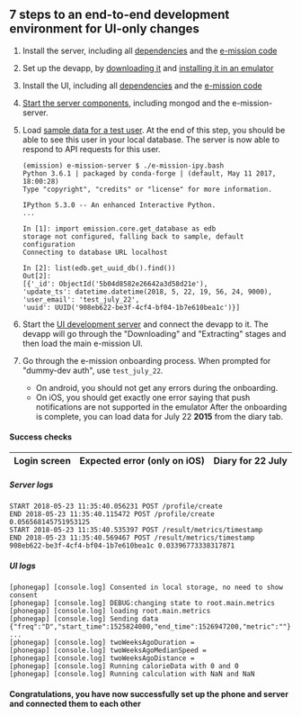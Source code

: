 7 steps to an end-to-end development environment for UI-only changes
---

1. Install the server, including all [dependencies](https://github.com/e-mission/e-mission-server#dependencies) and the [e-mission code](https://github.com/e-mission/e-mission-server#installupdate)
1. Set up the devapp, by [downloading it](https://github.com/e-mission/e-mission-devapp#download) and [installing it in an emulator](https://github.com/e-mission/e-mission-devapp#installing)
1. Install the UI, including all [dependencies](https://github.com/e-mission/e-mission-phone#dependencies) and the [e-mission code](https://github.com/e-mission/e-mission-phone#installation)
1. [Start the server components](https://github.com/e-mission/e-mission-server#development), including mongod and the e-mission-server.
1. Load [sample data for a test user](https://github.com/e-mission/e-mission-server#quick-start). At the end of this step, you should be able to see this user in your local database. The server is now able to respond to API requests for this user.

    ```
    (emission) e-mission-server $ ./e-mission-ipy.bash
    Python 3.6.1 | packaged by conda-forge | (default, May 11 2017, 18:00:28)
    Type "copyright", "credits" or "license" for more information.

    IPython 5.3.0 -- An enhanced Interactive Python.
    ...
    
    In [1]: import emission.core.get_database as edb
    storage not configured, falling back to sample, default configuration
    Connecting to database URL localhost

    In [2]: list(edb.get_uuid_db().find())
    Out[2]:
    [{'_id': ObjectId('5b04d8582e26642a3d58d21e'),
    'update_ts': datetime.datetime(2018, 5, 22, 19, 56, 24, 9000),
    'user_email': 'test_july_22',
    'uuid': UUID('908eb622-be3f-4cf4-bf04-1b7e610bea1c')}]
    ```
    
1. Start the [UI development server](https://github.com/e-mission/e-mission-phone#running) and connect the devapp to it. The devapp will go through the "Downloading" and "Extracting" stages and then load the main e-mission UI.
1. Go through the e-mission onboarding process. When prompted for "dummy-dev auth", use `test_july_22`.
    - On android, you should not get any errors during the onboarding.
    - On iOS, you should get exactly one error saying that push notifications are not supported in the emulator
After the onboarding is complete, you can load data for July 22 **2015** from the diary tab.

#### Success checks ####

| Login screen | Expected error (only on iOS) | Diary for 22 July |  
|--------------|-------------------------------------|-------------------|


##### Server logs #####

```
START 2018-05-23 11:35:40.056231 POST /profile/create
END 2018-05-23 11:35:40.115472 POST /profile/create  0.056568145751953125
START 2018-05-23 11:35:40.535397 POST /result/metrics/timestamp
END 2018-05-23 11:35:40.569467 POST /result/metrics/timestamp 908eb622-be3f-4cf4-bf04-1b7e610bea1c 0.03396773338317871
```

##### UI logs #####

```
[phonegap] [console.log] Consented in local storage, no need to show consent
[phonegap] [console.log] DEBUG:changing state to root.main.metrics
[phonegap] [console.log] loading root.main.metrics
[phonegap] [console.log] Sending data {"freq":"D","start_time":1525824000,"end_time":1526947200,"metric":""}
...
[phonegap] [console.log] twoWeeksAgoDuration =
[phonegap] [console.log] twoWeeksAgoMedianSpeed =
[phonegap] [console.log] twoWeeksAgoDistance =
[phonegap] [console.log] Running calorieData with 0 and 0
[phonegap] [console.log] Running calculation with NaN and NaN
```

#### Congratulations, you have now successfully set up the phone and server and connected them to each other ####
